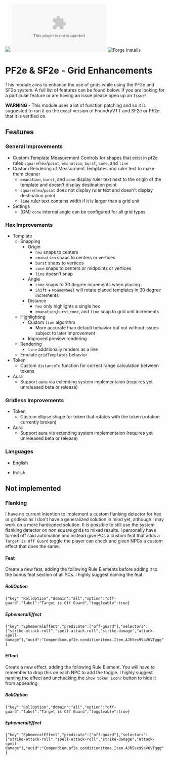 ![](https://img.shields.io/badge/Foundry-v13-informational)
![Latest Release Download Count](https://img.shields.io/github/downloads/FolkvangrForgent/f2e-grid-enhancements/latest/module.zip)
![Forge Installs](https://img.shields.io/badge/dynamic/json?label=Forge%20Installs&query=package.installs&suffix=%25&url=https%3A%2F%2Fforge-vtt.com%2Fapi%2Fbazaar%2Fpackage%2Ff2e-grid-enhancements&colorB=4aa94a)

# PF2e & SF2e - Grid Enhancements

This module aims to enhance the use of grids while using the PF2e and SF2e system. A full list of features can be found below. If you are looking for a particular feature or are having an issue please open up an `Issue`!

**WARNING** - This module uses a lot of function patching and so it is suggested to run it on the exact version of FoundryVTT and SF2e or PF2e that it is verified on.

## Features

### General Improvements

- Custom Template Measurement Controls for shapes that exist in pf2e rules `square`/`hex`/`point`, `emanation`, `burst`, `cone`, and `line`
- Custom Rendering of Measurment Templates and ruler text to make them cleaner
    - `emanation`, `burst`, and `cone` display ruler text next to the origin of the template and doesn't display destination point
    - `square`/`hex`/`point` does not display ruler text and doesn't display destination point
    - `line` ruler text contains width if it is larger than a grid unit
- Settings
    - (GM) `cone` internal angle can be configured for all grid types

### Hex Improvements

- Template
    - Snapping
        - Origin
            - `hex` snaps to centers
            - `emanation` snaps to centers or vertices
            - `burst` snaps to vertices
            - `cone` snaps to centers or midpoints or vertices
            - `line` doesn't snap
        - Angle
            - `cone` snaps to 30 degree increments when placing
            - `Shift` + `MouseWheel` will rotate placed templates in 30 degree increments
        - Distance
            - `hex` only highlights a single hex
            - `emanation`,`burst`,`cone`, and `line` snap to grid unit increments
    - Highlighting
        - Custom `line` algorithm
            - More accurate than default behavior but not without issues subject to later improvement
        - Improved preview rendering
    - Rendering
        - `line` additionally renders as a line
    - Emulate `gridTemplates` behavior
- Token
    - Custom `distanceTo` function for correct range calculation between tokens
- Aura
    - Support aura via extending system implementaion (requires yet unreleased beta or release)

### Gridless Improvements

- Token
    - Custom ellipse shape for token that rotates with the token (rotation currently broken)
- Aura
    - Support aura via extending system implementaion (requires yet unreleased beta or release)

### Languages

- English

- Polish

## Not implemented

### Flanking

I have no current intention to implement a custom flanking detector for hex or gridless as I don't have a generalized solution in mind yet, although I may work on a more hardcoded solution. It is possible to still use the system flanking detector on non square grids to mixed results. I personally have turned off said automation and instead give PCs a custom feat that adds a `Target is Off Guard` toggle the player can check and given NPCs a custom effect that does the same.

#### Feat

Create a new feat, adding the following Rule Elements before adding it to the bonus feat section of all PCs. I highly suggest naming the feat.

##### RollOption
`{"key":"RollOption","domain":"all","option":"off-guard","label":"Target is Off Guard","toggleable":true}`

##### EphemeralEffect
`{"key":"EphemeralEffect","predicate":["off-guard"],"selectors":["strike-attack-roll","spell-attack-roll","strike-damage","attack-spell-damage"],"uuid":"Compendium.pf2e.conditionitems.Item.AJh5ex99aV6VTggg"}`

#### Effect

Create a new effect, adding the following Rule Element. You will have to remember to drop this on each NPC to add the toggle. I highly suggest naming the effect and unchecking the `Show token icon?` button to hide it from appearing.

##### RollOption
`{"key":"RollOption","domain":"all","option":"off-guard","label":"Target is Off Guard","toggleable":true}`

##### EphemeralEffect
`{"key":"EphemeralEffect","predicate":["off-guard"],"selectors":["strike-attack-roll","spell-attack-roll","strike-damage","attack-spell-damage"],"uuid":"Compendium.pf2e.conditionitems.Item.AJh5ex99aV6VTggg"}`
